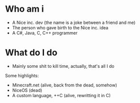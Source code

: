 # Who am i
  - A Nice inc. dev (the name is a joke between a friend and me)
  - The person who gave birth to the Nice inc. idea
  - A C#, Java, C, C++ programmer

# What do I do
  - Mainly some shit to kill time, actually, that's all I do
  
  Some highlights:
  - Minecraft.net (alive, back from the dead, somehow)
  - NiceOS (dead)
  - A custom language, ++C (alive, rewritting it in C)
